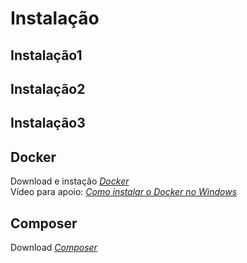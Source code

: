 <h1>Instalação</h1>

<h2>Instalação1</h2>

<h2>Instalação2</h2>

<h2>Instalação3</h2>

<h2>Docker</h2>

Download e instação <a href = 'https://docs.docker.com/desktop/install/windows-install/'><i>Docker</i></a><br>
Vídeo para apoio: <a href = 'https://www.youtube.com/watch?v=Lgh8JgcYFwM'><i>Como instalar o Docker no Windows</i></a>

<h2>Composer</h2>

Download <a href = 'https://getcomposer.org/'><i>Composer</i></a><br>
